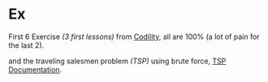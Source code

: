 # Ex


First 6 Exercise *(3 first lessons)* from [Codility](https://app.codility.com/programmers/lessons/1-iterations/), all are 100% (a lot of pain for the last 2).

and the traveling salesmen problem *(TSP)* using brute force, [TSP Documentation](https://github.com/Loris-Moreau/TSP).
